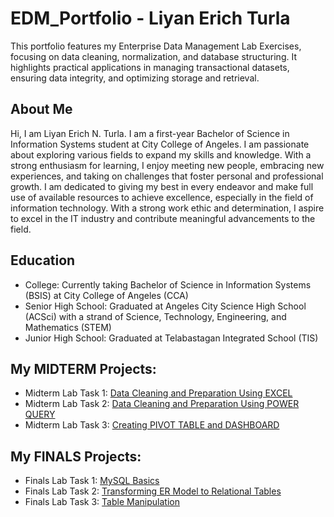 # EDM_Portfolio - Liyan Erich Turla
This portfolio features my Enterprise Data Management Lab Exercises, focusing on data cleaning, normalization, and database structuring. It highlights practical applications in managing transactional datasets, ensuring data integrity, and optimizing storage and retrieval.

## About Me
Hi, I am Liyan Erich N. Turla. I am a first-year Bachelor of Science in Information Systems student at City College of Angeles. I am passionate about exploring various fields to expand my skills and knowledge. With a strong enthusiasm for learning, I enjoy meeting new people, embracing new experiences, and taking on challenges that foster personal and professional growth. I am dedicated to giving my best in every endeavor and make full use of available resources to achieve excellence, especially in the field of information technology. With a strong work ethic and determination, I aspire to excel in the IT industry and contribute meaningful advancements to the field.

## Education
- College: Currently taking Bachelor of Science in Information Systems (BSIS) at City College of Angeles (CCA)
- Senior High School: Graduated at Angeles City Science High School (ACSci) with a strand of Science, Technology, Engineering, and Mathematics (STEM)
- Junior High School: Graduated at Telabastagan Integrated School (TIS)

## My MIDTERM Projects:
- Midterm Lab Task 1: [Data Cleaning and Preparation Using EXCEL](https://lrcht06.github.io/MLT1/)
- Midterm Lab Task 2: [Data Cleaning and Preparation Using POWER QUERY](https://lrcht06.github.io/MLT2/)
- Midterm Lab Task 3: [Creating PIVOT TABLE and DASHBOARD](https://lrcht06.github.io/MLT3/)

## My FINALS Projects:
- Finals Lab Task 1: [MySQL Basics](https://lrcht06.github.io/FLT1/)
- Finals Lab Task 2: [Transforming ER Model to Relational Tables](https://lrcht06.github.io/FLT2/)
- Finals Lab Task 3: [Table Manipulation](https://lrcht06.github.io/FLT3/)
